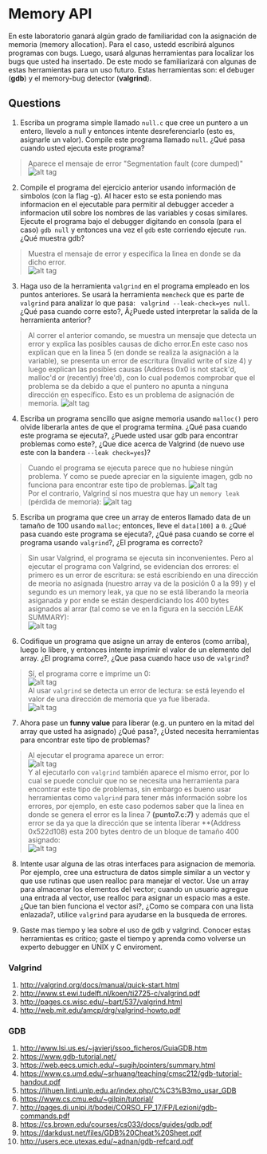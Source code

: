 # Memory API # 

En este laboratorio ganará algún grado de familiaridad con la asignación de memoria (memory allocation). Para el caso, ustedd escribirá algunos programas con bugs. Luego, usará algunas herramientas para localizar los bugs que usted ha insertado. De este modo se familiarizará con algunas de estas herramientas para un uso futuro. Estas herramientas son: el debuger (**gdb**) y el memory-bug detector (**valgrind**).

## Questions ##

1. Escriba un programa simple llamado ```null.c``` que cree un puntero a un entero, llevelo a null y entonces intente desreferenciarlo (esto es, asignarle un valor). Compile este programa llamado ```null```. ¿Qué pasa cuando usted ejecuta este programa?  
>Aparece el mensaje de error "Segmentation fault (core dumped)"
![alt tag](https://github.com/university777/lab3_memory-api/blob/master/punto1.png)

2. Compile el programa del ejercicio anterior usando información de simbolos (con la flag -g). Al hacer esto se esta poniendo mas informacion en el ejecutable para permitir al debugger acceder a informacion util sobre los nombres de las variables y cosas similares. Ejecute el programa bajo el debugger digitando en consola (para el caso) ```gdb null``` y entonces una vez el ```gdb``` este corriendo ejecute ```run```. ¿Qué muestra gdb?
>Muestra el mensaje de error y especifica la linea en donde se da dicho error.  
![alt tag](https://github.com/university777/lab3_memory-api/blob/master/punto2.png)

3. Haga uso de la herramienta ```valgrind``` en el programa empleado en los puntos anteriores. Se usará la herramienta ```memcheck``` que es parte de ```valgrind``` para analizar lo que pasa: ``` valgrind --leak-check=yes null```. ¿Qué pasa cuando corre esto?, Â¿Puede usted interpretar la salida de la herramienta anterior?  
>Al correr el anterior comando, se muestra un mensaje que detecta un error y explica las posibles causas de dicho error.En este caso nos explican que en la linea 5 (en donde se realiza la asignación a la variable), se presenta un error de escritura (Invalid write of size 4) y luego explican las posibles causas (Address 0x0 is not stack'd, malloc'd or (recently) free'd), con lo cual podemos comprobar que el problema se da debido a que el puntero no apunta a ninguna dirección en específico. Esto es un problema de asignación de memoria. 
![alt tag](https://github.com/university777/lab3_memory-api/blob/master/punto3.png)

4. Escriba un programa sencillo que asigne memoria usando ```malloc()``` pero olvide liberarla antes de que el programa termina. ¿Qué pasa cuando este programa se ejecuta?, ¿Puede usted usar gdb para encontrar problemas como este?, ¿Que dice acerca de Valgrind (de nuevo use este con la bandera ```--leak check=yes```)?
>Cuando el programa se ejecuta parece que no hubiese ningún problema. Y como se puede apreciar en la siguiente imagen, gdb no funciona para encontrar este tipo de problemas. 
![alt tag](https://github.com/university777/lab3_memory-api/blob/master/punto4_1.png)  
Por el contrario, Valgrind sí nos muestra que hay un ```memory leak``` (pérdida de memoria):
![alt tag](https://github.com/university777/lab3_memory-api/blob/master/punto4_2.png)  


5. Escriba un programa que cree un array de enteros llamado data de un tamaño de 100 usando ```malloc```; entonces, lleve el ```data[100]``` a ```0```. ¿Qué pasa cuando este programa se ejecuta?, ¿Qué pasa cuando se corre el programa usando ```valgrind```?, ¿El programa es correcto?  
>Sin usar Valgrind, el programa se ejecuta sin inconvenientes. Pero al ejecutar el programa con Valgrind, se evidencian dos errores: el primero es un error de escritura: se está escribiendo en una dirección de meoria no asignada (nuestro array va de la posición 0 a la 99) y el segundo es un memory leak, ya que no se está liberando la meoria asiganada y por ende se están desperdiciando los 400 bytes asignados al arrar (tal como se ve en la figura en la sección LEAK SUMMARY):  
![alt tag](https://github.com/university777/lab3_memory-api/blob/master/punto5.png)

6. Codifique un programa que asigne un array de enteros (como arriba), luego lo libere, y entonces intente imprimir el valor de un elemento del array. ¿El programa corre?, ¿Que pasa cuando hace uso de ```valgrind```?  
>Sí, el programa corre e imprime un 0:  
![alt tag](https://github.com/university777/lab3_memory-api/blob/master/punto6_1.png)  
Al usar ```valgrind``` se detecta un error de lectura: se está leyendo el valor de una dirección de memoria que ya fue liberada.   
![alt tag](https://github.com/university777/lab3_memory-api/blob/master/punto6_2.png)

7. Ahora pase un **funny value** para liberar (e.g. un puntero en la mitad del array que usted ha asignado) ¿Qué pasa?, ¿Ústed necesita herramientas para encontrar este tipo de problemas?  
>Al ejecutar el programa aparece un error:  
![alt tag](https://github.com/university777/lab3_memory-api/blob/master/punto7_1.png)  
Y al ejecutarlo con ```valgrind``` también aparece el mismo error, por lo cual se puede concluir que no se necesita una herramienta para encontrar este tipo de problemas, sin embargo es bueno usar herramientas como ```valgrind``` para tener más información sobre los errores, por ejemplo, en este caso podemos saber que la linea en donde se genera el error es la linea 7 **(punto7.c:7)** y además que el error se da ya que la dirección que se intenta liberar **(Address 0x522d108) esta 200 bytes dentro de un bloque de tamaño 400 asignado:  
![alt tag](https://github.com/university777/lab3_memory-api/blob/master/punto7_2.png)

8. Intente usar alguna de las otras interfaces para asignacion de memoria. Por ejemplo, cree una estructura de datos simple similar a un vector y que use rutinas que usen realloc para manejar el vector. Use un array para almacenar los elementos del vector; cuando un usuario agregue una entrada al vector, use realloc para asignar un espacio mas a este. ¿Que tan bien funciona el vector asi?, ¿Como se compara con una lista enlazada?, utilice ```valgrind``` para ayudarse en la busqueda de errores.

9. Gaste mas tiempo y lea sobre el uso de gdb y valgrind. Conocer estas herramientas es critico; gaste el tiempo y aprenda como volverse un experto debugger en UNIX y C enviroment.


### Valgrind ###

1. http://valgrind.org/docs/manual/quick-start.html
2. http://www.st.ewi.tudelft.nl/koen/ti2725-c/valgrind.pdf
3. http://pages.cs.wisc.edu/~bart/537/valgrind.html
4. http://web.mit.edu/amcp/drg/valgrind-howto.pdf

### GDB ###

1. http://www.lsi.us.es/~javierj/ssoo_ficheros/GuiaGDB.htm
2. https://www.gdb-tutorial.net/
3. https://web.eecs.umich.edu/~sugih/pointers/summary.html
4. https://www.cs.umd.edu/~srhuang/teaching/cmsc212/gdb-tutorial-handout.pdf
5. https://lihuen.linti.unlp.edu.ar/index.php/C%C3%B3mo_usar_GDB
6. https://www.cs.cmu.edu/~gilpin/tutorial/
7. http://pages.di.unipi.it/bodei/CORSO_FP_17/FP/Lezioni/gdb-commands.pdf
8. https://cs.brown.edu/courses/cs033/docs/guides/gdb.pdf
9. https://darkdust.net/files/GDB%20Cheat%20Sheet.pdf
10. http://users.ece.utexas.edu/~adnan/gdb-refcard.pdf
